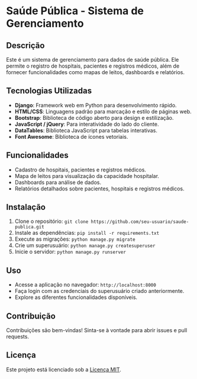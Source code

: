 # Saúde Pública - Sistema de Gerenciamento

## Descrição
Este é um sistema de gerenciamento para dados de saúde pública. Ele permite o registro de hospitais, pacientes e registros médicos, além de fornecer funcionalidades como mapas de leitos, dashboards e relatórios.

## Tecnologias Utilizadas
- **Django**: Framework web em Python para desenvolvimento rápido.
- **HTML/CSS**: Linguagens padrão para marcação e estilo de páginas web.
- **Bootstrap**: Biblioteca de código aberto para design e estilização.
- **JavaScript / jQuery**: Para interatividade do lado do cliente.
- **DataTables**: Biblioteca JavaScript para tabelas interativas.
- **Font Awesome**: Biblioteca de ícones vetoriais.

## Funcionalidades
- Cadastro de hospitais, pacientes e registros médicos.
- Mapa de leitos para visualização da capacidade hospitalar.
- Dashboards para análise de dados.
- Relatórios detalhados sobre pacientes, hospitais e registros médicos.

## Instalação
1. Clone o repositório: `git clone https://github.com/seu-usuario/saude-publica.git`
2. Instale as dependências: `pip install -r requirements.txt`
3. Execute as migrações: `python manage.py migrate`
4. Crie um superusuário: `python manage.py createsuperuser`
5. Inicie o servidor: `python manage.py runserver`

## Uso
- Acesse a aplicação no navegador: `http://localhost:8000`
- Faça login com as credenciais do superusuário criado anteriormente.
- Explore as diferentes funcionalidades disponíveis.

## Contribuição
Contribuições são bem-vindas! Sinta-se à vontade para abrir issues e pull requests.

## Licença
Este projeto está licenciado sob a [Licença MIT](LICENSE).
